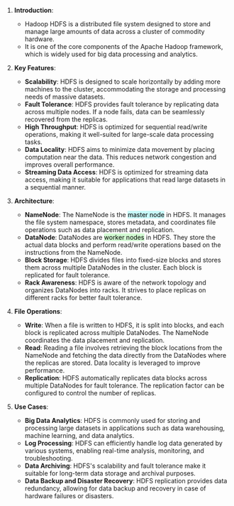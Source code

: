 1. **Introduction**:
    
    - Hadoop HDFS is a distributed file system designed to store and manage large amounts of data across a cluster of commodity hardware.
    - It is one of the core components of the Apache Hadoop framework, which is widely used for big data processing and analytics.
2. **Key Features**:
    
    - **Scalability**: HDFS is designed to scale horizontally by adding more machines to the cluster, accommodating the storage and processing needs of massive datasets.
    - **Fault Tolerance**: HDFS provides fault tolerance by replicating data across multiple nodes. If a node fails, data can be seamlessly recovered from the replicas.
    - **High Throughput**: HDFS is optimized for sequential read/write operations, making it well-suited for large-scale data processing tasks.
    - **Data Locality**: HDFS aims to minimize data movement by placing computation near the data. This reduces network congestion and improves overall performance.
    - **Streaming Data Access**: HDFS is optimized for streaming data access, making it suitable for applications that read large datasets in a sequential manner.
3. **Architecture**:
    
    - **NameNode**: The NameNode is the <mark style="background: #ABF7F7A6;">master node</mark> in HDFS. It manages the file system namespace, stores metadata, and coordinates file operations such as data placement and replication.
    - **DataNode**: DataNodes are <mark style="background: #BBFABBA6;">worker nodes</mark> in HDFS. They store the actual data blocks and perform read/write operations based on the instructions from the NameNode.
    - **Block Storage**: HDFS divides files into fixed-size blocks and stores them across multiple DataNodes in the cluster. Each block is replicated for fault tolerance.
    - **Rack Awareness**: HDFS is aware of the network topology and organizes DataNodes into racks. It strives to place replicas on different racks for better fault tolerance.
4. **File Operations**:
    
    - **Write**: When a file is written to HDFS, it is split into blocks, and each block is replicated across multiple DataNodes. The NameNode coordinates the data placement and replication.
    - **Read**: Reading a file involves retrieving the block locations from the NameNode and fetching the data directly from the DataNodes where the replicas are stored. Data locality is leveraged to improve performance.
    - **Replication**: HDFS automatically replicates data blocks across multiple DataNodes for fault tolerance. The replication factor can be configured to control the number of replicas.
5. **Use Cases**:
    
    - **Big Data Analytics**: HDFS is commonly used for storing and processing large datasets in applications such as data warehousing, machine learning, and data analytics.
    - **Log Processing**: HDFS can efficiently handle log data generated by various systems, enabling real-time analysis, monitoring, and troubleshooting.
    - **Data Archiving**: HDFS's scalability and fault tolerance make it suitable for long-term data storage and archival purposes.
    - **Data Backup and Disaster Recovery**: HDFS replication provides data redundancy, allowing for data backup and recovery in case of hardware failures or disasters.